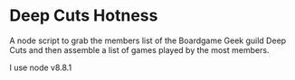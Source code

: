# Deep Cuts Hotness

A node script to grab the members list of the Boardgame Geek guild Deep Cuts and then
assemble a list of games played by the most members.

I use node v8.8.1
